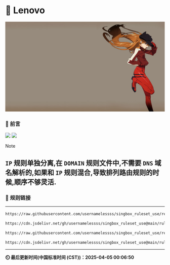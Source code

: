 
# 🧸 Lenovo
![](https://raw.githubusercontent.com/usernamelessss/picture-bed/main/images/202504042256831.jpg)
### 📣 前言
![](https://shields.io/badge/-移除重复规则-ff69b4) ![](https://shields.io/badge/-IP&nbsp;规则单独存放不与&nbsp;DOMAIN&nbsp;等混合-green)
> [!NOTE]
**`IP` 规则单独分离,在 `DOMAIN` 规则文件中,不需要 `DNS` 域名解析的,如果和 `IP` 规则混合,导致排列路由规则的时候,顺序不够灵活.**
---

###  🔗 规则链接
---

```url
https://raw.githubusercontent.com/usernamelessss/singbox_ruleset_use/refs/heads/main/rule/Lenovo/Lenovo_No_IP.json
```

```url
https://cdn.jsdelivr.net/gh/usernamelessss/singbox_ruleset_use@main/rule/Lenovo/Lenovo_No_IP.json
```

```url
https://raw.githubusercontent.com/usernamelessss/singbox_ruleset_use/refs/heads/main/rule/Lenovo/Lenovo_No_IP.srs
```

```url
https://cdn.jsdelivr.net/gh/usernamelessss/singbox_ruleset_use@main/rule/Lenovo/Lenovo_No_IP.srs
```

---
**⏲️ 最后更新时间(中国标准时间 (CST))：2025-04-05 00:06:50**